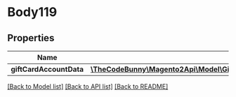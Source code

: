 # Body119

## Properties
Name | Type | Description | Notes
------------ | ------------- | ------------- | -------------
**giftCardAccountData** | [**\TheCodeBunny\Magento2Api\Model\GiftCardAccountDataGiftCardAccountInterface**](GiftCardAccountDataGiftCardAccountInterface.md) |  | 

[[Back to Model list]](../README.md#documentation-for-models) [[Back to API list]](../README.md#documentation-for-api-endpoints) [[Back to README]](../README.md)


